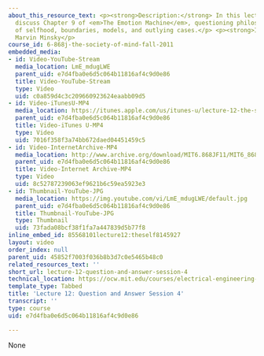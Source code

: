 ```yaml
---
about_this_resource_text: <p><strong>Description:</strong> In this lecture, students
  discuss Chapter 9 of <em>The Emotion Machine</em>, questioning philosophical notions
  of selfhood, boundaries, models, and outlying cases.</p> <p><strong>Instructor:</strong>
  Marvin Minsky</p>
course_id: 6-868j-the-society-of-mind-fall-2011
embedded_media:
- id: Video-YouTube-Stream
  media_location: LmE_mdugLWE
  parent_uid: e7d4fba0e6d5c064b11816af4c9d0e86
  title: Video-YouTube-Stream
  type: Video
  uid: c0a859d4c3c209660923624eaabb09d5
- id: Video-iTunesU-MP4
  media_location: https://itunes.apple.com/us/itunes-u/lecture-12-the-self/id683222433?i=164137682
  parent_uid: e7d4fba0e6d5c064b11816af4c9d0e86
  title: Video-iTunes U-MP4
  type: Video
  uid: 7016f358f3a74bb672daed04451459c5
- id: Video-InternetArchive-MP4
  media_location: http://www.archive.org/download/MIT6.868JF11/MIT6_868JF11_lec12_300k.mp4
  parent_uid: e7d4fba0e6d5c064b11816af4c9d0e86
  title: Video-Internet Archive-MP4
  type: Video
  uid: 8c52787239063ef9621b6c59ea5923e3
- id: Thumbnail-YouTube-JPG
  media_location: https://img.youtube.com/vi/LmE_mdugLWE/default.jpg
  parent_uid: e7d4fba0e6d5c064b11816af4c9d0e86
  title: Thumbnail-YouTube-JPG
  type: Thumbnail
  uid: 73fada08bcf38f1fa7a447839d5b77f8
inline_embed_id: 85568101lecture12:theself8145927
layout: video
order_index: null
parent_uid: 45852f7003f036b8b3d7c0e5465b48c0
related_resources_text: ''
short_url: lecture-12-question-and-answer-session-4
technical_location: https://ocw.mit.edu/courses/electrical-engineering-and-computer-science/6-868j-the-society-of-mind-fall-2011/video-lectures/lecture-12-question-and-answer-session-4
template_type: Tabbed
title: 'Lecture 12: Question and Answer Session 4'
transcript: ''
type: course
uid: e7d4fba0e6d5c064b11816af4c9d0e86

---
```

None